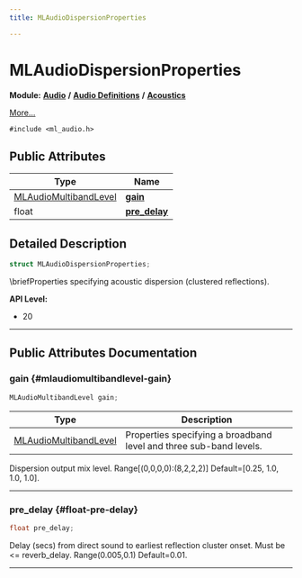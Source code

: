 ```yaml
---
title: MLAudioDispersionProperties

---
```


# MLAudioDispersionProperties

**Module:** **[Audio](/api-ref/api/Modules/group___audio/group___audio.md)** **/** **[Audio Definitions](/api-ref/api/Modules/group___audio/group___audio_defs/group___audio_defs.md)** **/** **[Acoustics](/api-ref/api/Modules/group___audio/group___audio_defs/group___def_acoustics/group___def_acoustics.md)**



 [More...](#detailed-description)


`#include <ml_audio.h>`

## Public Attributes

| Type           | Name           |
| -------------- | -------------- |
| [MLAudioMultibandLevel](/api-ref/api/Modules/group___audio/group___audio_defs/struct_m_l_audio_multiband_level.md) | **[gain](/api-ref/api/Modules/group___audio/group___audio_defs/group___audio_defs.md#mlaudiomultibandlevel-gain)**  |
| float | **[pre_delay](/api-ref/api/Modules/group___audio/group___audio_defs/group___audio_defs.md#float-pre-delay)**  |

## Detailed Description

```cpp
struct MLAudioDispersionProperties;
```


\briefProperties specifying acoustic dispersion (clustered reflections).




**API Level:**
  * 20




-----------
## Public Attributes Documentation

### gain {#mlaudiomultibandlevel-gain}

```cpp
MLAudioMultibandLevel gain;
```



| Type | Description |
|--|--|
| [MLAudioMultibandLevel](/api-ref/api/Modules/group___audio/group___audio_defs/struct_m_l_audio_multiband_level.md) | Properties specifying a broadband level and three sub-band levels.  |


Dispersion output mix level. Range[(0,0,0,0):(8,2,2,2)] Default=[0.25, 1.0, 1.0, 1.0]. 





-----------

### pre_delay {#float-pre-delay}

```cpp
float pre_delay;
```


Delay (secs) from direct sound to earliest reflection cluster onset. Must be <= reverb_delay. Range(0.005,0.1) Default=0.01. 





-----------

